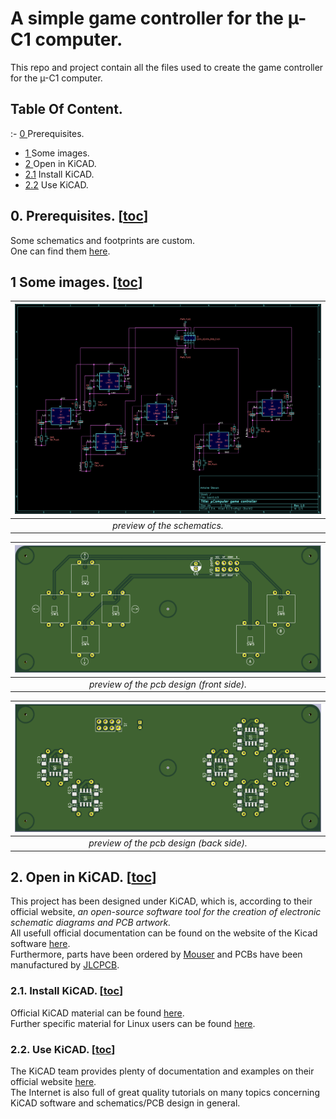 # A simple game controller for the µ-C1 computer.
This repo and project contain all the files used to create the game controller for the µ-C1 computer.


## Table Of Content.
:- [0  ](https://github.com/AntoineStevan/uComputer-controller/tree/main/#0-prerequisites-toc)  Prerequisites.
- [1  ](https://github.com/AntoineStevan/uComputer-controller/tree/main/#1-some-images-toc) Some images.
 - [2  ](https://github.com/AntoineStevan/uComputer-controller/tree/main/#2-open-in-kicad-toc)  Open in KiCAD.
 - [2.1](https://github.com/AntoineStevan/uComputer-controller/tree/main/#21-install-kicad-toc) Install KiCAD.
 - [2.2](https://github.com/AntoineStevan/uComputer-controller/tree/main/#22-use-kicad-toc)     Use KiCAD.

## 0. Prerequisites. [[toc](https://github.com/AntoineStevan/uComputer-controller/tree/main/#table-of-content)]
Some schematics and footprints are custom.  
One can find them [here](https://github.com/AntoineStevan/kicad-libraries).

## 1 Some images. [[toc](https://github.com/AntoineStevan/uComputer-controller/tree/main/#table-of-content)]
|![sch.png](https://github.com/AntoineStevan/uComputer-controller/blob/main/res/sch.png)|
|:--:|
| *preview of the schematics.* |

|![pcb_f.png](https://github.com/AntoineStevan/uComputer-controller/blob/main/res/pcb_f.png)|
|:--:|
| *preview of the pcb design (front side).* |

|![pcb_b.png](https://github.com/AntoineStevan/uComputer-controller/blob/main/res/pcb_b.png)|
|:--:|
| *preview of the pcb design (back side).* |

## 2. Open in KiCAD. [[toc](https://github.com/AntoineStevan/uComputer-controller/tree/main/#table-of-content)]
This project has been designed under KiCAD, which is, according to their official website, *an open-source software tool for the creation of electronic schematic diagrams and PCB artwork.*  
All usefull official documentation can be found on the website of the Kicad software [here](https://www.kicad.org/).  
Furthermore, parts have been ordered by [Mouser](https://www.mouser.fr/) and PCBs have been manufactured by [JLCPCB](https://jlcpcb.com/).

### 2.1. Install KiCAD. [[toc](https://github.com/AntoineStevan/uComputer-controller/tree/main/#table-of-content)]
Official KiCAD material can be found [here](https://docs.kicad.org/5.1/en/getting_started_in_kicad/getting_started_in_kicad.html).  
Further specific material for Linux users can be found [here](https://doc.ubuntu-fr.org/kicad).

### 2.2. Use KiCAD. [[toc](https://github.com/AntoineStevan/uComputer-controller/tree/main/#table-of-content)]
The KiCAD team provides plenty of documentation and examples on their official website [here](https://docs.kicad.org/).  
The Internet is also full of great quality tutorials on many topics concerning KiCAD software and schematics/PCB design in general.
